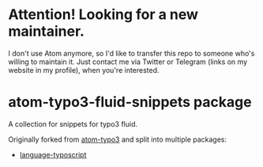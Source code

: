 # Attention! Looking for a new maintainer.

I don't use Atom anymore, so I'd like to transfer this repo to someone who's willing to maintain it.
Just contact me via Twitter or Telegram (links on my website in my profile), when you're interested.

# atom-typo3-fluid-snippets package

A collection for snippets for typo3 fluid.

Originally forked from [atom-typo3](https://github.com/jawee/atom-typo3) and split into multiple packages:

* [language-typoscript](https://github.com/febLey/atom-language-typoscript)
